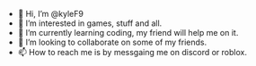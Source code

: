 - 👋 Hi, I’m @kyleF9
- 👀 I’m interested in games, stuff and all.
- 🌱 I’m currently learning coding, my friend will help me on it.
- 💞️ I’m looking to collaborate on some of my friends.
- 📫 How to reach me is by messgaing me on discord or roblox.

<!---
kyleF9/kyleF9 is a ✨ special ✨ repository because its `README.md` (this file) appears on your GitHub profile.
You can click the Preview link to take a look at your changes.
--->
